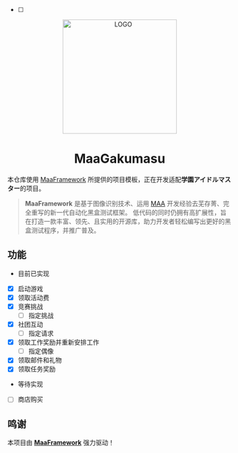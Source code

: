 - [ ] <!-- markdownlint-disable MD033 MD041 -->

<p align="center">
  <img alt="LOGO" src="https://cdn.jsdelivr.net/gh/MaaAssistantArknights/design@main/logo/maa-logo_512x512.png" width="256" height="256" />
</p>

<div align="center">

# MaaGakumasu

</div>

本仓库使用 [MaaFramework](https://github.com/MaaXYZ/MaaFramework) 所提供的项目模板，正在开发适配**学園アイドルマスター**的项目。

> **MaaFramework** 是基于图像识别技术、运用 [MAA](https://github.com/MaaAssistantArknights/MaaAssistantArknights) 开发经验去芜存菁、完全重写的新一代自动化黑盒测试框架。
> 低代码的同时仍拥有高扩展性，旨在打造一款丰富、领先、且实用的开源库，助力开发者轻松编写出更好的黑盒测试程序，并推广普及。

## 功能

- 目前已实现


- [x] 启动游戏
- [x] 领取活动费
- [x] 竞赛挑战
  - [ ] 指定挑战
- [x] 社团互动
  - [ ] 指定请求
- [x] 领取工作奖励并重新安排工作
  - [ ] 指定偶像
- [x] 领取邮件和礼物
- [x] 领取任务奖励

- 
  等待实现


- [ ] 商店购买

## 鸣谢

本项目由 **[MaaFramework](https://github.com/MaaXYZ/MaaFramework)** 强力驱动！
